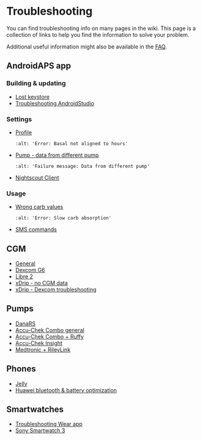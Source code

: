 # Troubleshooting

You can find troubleshooting info on many pages in the wiki. This page is a collection of links to help you find the information to solve your problem.

Additional useful information might also be available in the [FAQ](../Getting-Started/FAQ.md).

## AndroidAPS app

### Building & updating

- [Lost keystore](../Installing-AndroidAPS/troubleshooting_androidstudio.md#lost-keystore)
- [Troubleshooting AndroidStudio](../Installing-AndroidAPS/troubleshooting_androidstudio.md)

### Settings

- [Profile](../Usage/Profiles.md#troubleshooting-profile-errors)

  ```{image} ../images/Screen_DifferentPump.png
  :alt: 'Error: Basal not aligned to hours'
  ```

- [Pump - data from different pump](../Installing-AndroidAPS/update3_0.md#failure-message-data-from-different-pump)

  ```{image} ../images/BasalNotAlignedToHours2.png
  :alt: 'Failure message: Data from different pump'
  ```

- [Nightscout Client](../Usage/Troubleshooting-NSClient.md)

### Usage

- [Wrong carb values](../Usage/COB-calculation.md#detection-of-wrong-cob-values)

  ```{image} ../images/Calculator_SlowCarbAbsorption.png
  :alt: 'Error: Slow carb absorption'
  ```

- [SMS commands](../Children/SMS-Commands.md#troubleshooting)

## CGM

- [General](../Hardware/GeneralCGMRecommendation.md#troubleshooting)
- [Dexcom G6](../Hardware/DexcomG6.md#troubleshooting-g6)
- [Libre 2](../Hardware/Libre2.md#experiences-and-troubleshooting)
- [xDrip - no CGM data](../Configuration/xdrip.md#identify-receiver)
- [xDrip - Dexcom troubleshooting](../Configuration/xdrip.md#troubleshooting-dexcom-g5-g6-and-xdrip)

## Pumps

- [DanaRS](../Configuration/DanaRS-Insulin-Pump.md#dana-rs-specific-errors)
- [Accu-Chek Combo general](../Usage/Accu-Chek-Combo-Tips-for-Basic-usage.md)
- [Accu-Chek Combo + Ruffy](../Configuration/Accu-Chek-Combo-Pump.md#why-pairing-with-the-pump-does-not-work-with-the-app-ruffy)
- [Accu-Chek Insight](../Configuration/Accu-Chek-Insight-Pump.md#insight-specific-errors)
- [Medtronic + RileyLink](../Configuration/MedtronicPump.md#what-to-do-if-i-loose-connection-to-rileylink-and-or-pump)

## Phones

- [Jelly](../Usage/jelly.md)
- [Huawei bluetooth & battery optimization](../Usage/huawei.md)

## Smartwatches

- [Troubleshooting Wear app](../Configuration/Watchfaces.md#troubleshooting-the-wear-app)
- [Sony Smartwatch 3](../Usage/SonySW3.html)
